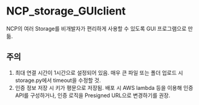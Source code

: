 # NCP_storage_GUIclient

NCP의 여러 Storage를 비개발자가 편리하게 사용할 수 있도록 GUI 프로그램으로 만듦.

## 주의
1. 최대 연결 시간이 1시간으로 설정되어 있음. 매우 큰 파일 또는 폴더 업로드 시 storage.py에서 timeout을 수정할 것.
2. 인증 정보 저장 시 키가 평문으로 저장됨. 배포 시 AWS lambda 등을 이용해 인증 API를 구성하거나, 인증 로직을 Presigned URL으로 변경하기를 권장.
